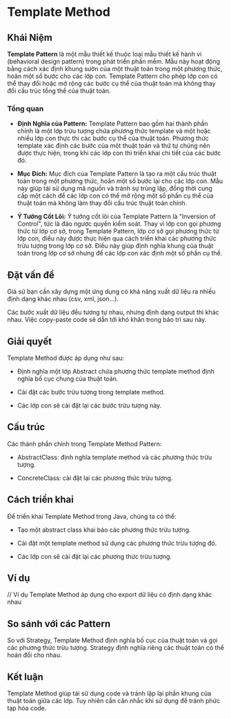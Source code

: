 # Template Method

## Khái Niệm

**Template Pattern** là một mẫu thiết kế thuộc loại mẫu thiết kế hành vi (behavioral design pattern) trong phát triển phần mềm. Mẫu này hoạt động bằng cách xác định khung sườn của một thuật toán trong một phương thức, hoãn một số bước cho các lớp con. Template Pattern cho phép lớp con có thể thay đổi hoặc mở rộng các bước cụ thể của thuật toán mà không thay đổi cấu trúc tổng thể của thuật toán.

### Tổng quan

- **Định Nghĩa của Pattern:** Template Pattern bao gồm hai thành phần chính là một lớp trừu tượng chứa phương thức template và một hoặc nhiều lớp con thực thi các bước cụ thể của thuật toán. Phương thức template xác định các bước của một thuật toán và thứ tự chúng nên được thực hiện, trong khi các lớp con thì triển khai chi tiết của các bước đó.

- **Mục Đích:** Mục đích của Template Pattern là tạo ra một cấu trúc thuật toán trong một phương thức, hoãn một số bước lại cho các lớp con. Mẫu này giúp tái sử dụng mã nguồn và tránh sự trùng lặp, đồng thời cung cấp một cách để các lớp con có thể mở rộng một số phần cụ thể của thuật toán mà không làm thay đổi cấu trúc thuật toán chính.

- **Ý Tưởng Cốt Lõi:** Ý tưởng cốt lõi của Template Pattern là "Inversion of Control", tức là đảo ngược quyền kiểm soát. Thay vì lớp con gọi phương thức từ lớp cơ sở, trong Template Pattern, lớp cơ sở gọi phương thức từ lớp con, điều này được thực hiện qua cách triển khai các phương thức trừu tượng trong lớp cơ sở. Điều này giúp định nghĩa khung của thuật toán trong lớp cơ sở nhưng để các lớp con xác định một số phần cụ thể.

## Đặt vấn đề

Giả sử bạn cần xây dựng một ứng dụng có khả năng xuất dữ liệu ra nhiều định dạng khác nhau (csv, xml, json...).

Các bước xuất dữ liệu đều tương tự nhau, nhưng định dạng output thì khác nhau. Việc copy-paste code sẽ dẫn tới khó khăn trong bảo trì sau này.

## Giải quyết

Template Method được áp dụng như sau:

- Định nghĩa một lớp Abstract chứa phương thức template method định nghĩa bố cục chung của thuật toán.

- Cài đặt các bước trừu tượng trong template method.

- Các lớp con sẽ cài đặt lại các bước trừu tượng này.


## Cấu trúc

Các thành phần chính trong Template Method Pattern:

- AbstractClass: định nghĩa template method và các phương thức trừu tượng.

- ConcreteClass: cài đặt lại các phương thức trừu tượng.

## Cách triển khai

Để triển khai Template Method trong Java, chúng ta có thể:

- Tạo một abstract class khai báo các phương thức trừu tượng.

- Cài đặt một template method sử dụng các phương thức trừu tượng đó.

- Các lớp con sẽ cài đặt lại các phương thức trừu tượng.

## Ví dụ

// Ví dụ Template Method áp dụng cho export dữ liệu có định dạng khác nhau

## So sánh với các Pattern

So với Strategy, Template Method định nghĩa bố cục của thuật toán và gọi các phương thức trừu tượng. Strategy định nghĩa riêng các thuật toán có thể hoán đổi cho nhau.

## Kết luận

Template Method giúp tái sử dụng code và tránh lặp lại phần khung của thuật toán giữa các lớp. Tuy nhiên cần cân nhắc khi sử dụng để tránh phức tạp hóa code.
